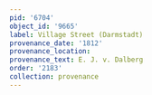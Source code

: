 ```yaml
---
pid: '6704'
object_id: '9665'
label: Village Street (Darmstadt)
provenance_date: '1812'
provenance_location:
provenance_text: E. J. v. Dalberg
order: '2183'
collection: provenance
---
```

